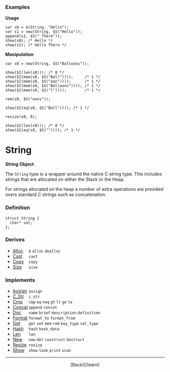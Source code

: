   <div class="row">
  <div class="col-xs-6 col-md-6">

### Examples

__Usage__

    var s0 = $(String, "Hello");
    var s1 = new(String, $S("Hello"));
    append(s1, $S(" There"));
    show(s0); /* Hello */
    show(s1); /* Hello There */
    

__Manipulation__

    var s0 = new(String, $S("Balloons"));
    
    show($I(len(s0))); /* 8 */
    show($I(mem(s0, $S("Ball"))));     /* 1 */
    show($I(mem(s0, $S("oon"))));      /* 1 */
    show($I(mem(s0, $S("Balloons")))); /* 1 */
    show($I(mem(s0, $S("l"))));        /* 1 */
    
    rem(s0, $S("oons"));
    
    show($I(eq(s0, $S("Ball")))); /* 1 */
    
    resize(s0, 0);
    
    show($I(len(s0))); /* 0 */
    show($I(eq(s0, $S("")))); /* 1 */
    



  </div>
  <div class="col-xs-6 col-md-6">

# String
__String Object__

The `String` type is a wrapper around the native C string type. This includes strings that are allocated on either the Stack or the Heap.

For strings allocated on the heap a number of extra operations are provided overs standard C strings such as concatenation.

### Definition

    struct String {
      char* val;
    };
    

### Derives

* <span style="width:50px; float:left;">[Alloc](/learn/alloc)</span>`$` `alloc` `dealloc` 
* <span style="width:50px; float:left;">[Cast](/learn/cast)</span>`cast` 
* <span style="width:50px; float:left;">[Copy](/learn/copy)</span>`copy` 
* <span style="width:50px; float:left;">[Size](/learn/size)</span>`size` 
### Implements

* <span style="width:50px; float:left;">[Assign](/learn/assign)</span>`assign` 
* <span style="width:50px; float:left;">[C_Str](/learn/c_str)</span>`c_str` 
* <span style="width:50px; float:left;">[Cmp](/learn/cmp)</span>`cmp` `eq` `neq` `gt` `lt` `ge` `le` 
* <span style="width:50px; float:left;">[Concat](/learn/concat)</span>`append` `concat` 
* <span style="width:50px; float:left;">[Doc](/learn/doc)</span>`name` `brief` `description` `definition` 
* <span style="width:50px; float:left;">[Format](/learn/format)</span>`format_to` `format_from` 
* <span style="width:50px; float:left;">[Get](/learn/get)</span>`get` `set` `mem` `rem` `key_type` `val_type` 
* <span style="width:50px; float:left;">[Hash](/learn/hash)</span>`hash` `hash_data` 
* <span style="width:50px; float:left;">[Len](/learn/len)</span>`len` 
* <span style="width:50px; float:left;">[New](/learn/new)</span>`new` `del` `construct` `destruct` 
* <span style="width:50px; float:left;">[Resize](/learn/resize)</span>`resize` 
* <span style="width:50px; float:left;">[Show](/learn/show)</span>`show` `look` `print` `scan` 

* * *

  <p style="text-align:center;">
[Back](/learn)
  </p>

  </div>
  </div>
